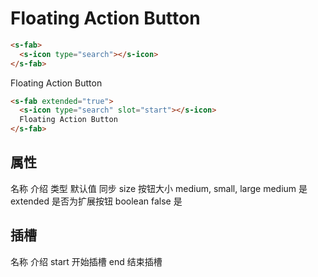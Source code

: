 # Floating Action Button

<section>
  <s-fab>
    <s-icon type="search"></s-icon>
  </s-fab>
</section>

```html
<s-fab>
  <s-icon type="search"></s-icon>
</s-fab>
```

<section>
  <s-fab extended="true">
    <s-icon type="search" slot="start"></s-icon>
    Floating Action Button
  </s-fab>
</section>

```html
<s-fab extended="true">
  <s-icon type="search" slot="start"></s-icon>
  Floating Action Button
</s-fab>
```

## 属性
<s-table>
  <s-thead>
    <s-tr>
      <s-th>名称</s-th>
      <s-th>介绍</s-th>
      <s-th class="min-content">类型</s-th>
      <s-th class="min-content">默认值</s-th>
      <s-th class="min-content">同步</s-th>
    </s-tr>
  </s-thead>
  <s-tbody>
    <s-tr>
      <s-td>size</s-td>
      <s-td>按钮大小</s-td>
      <s-td>medium, small, large</s-td>
      <s-td>medium</s-td>
      <s-td>是</s-td>
    </s-tr>
    <s-tr>
      <s-td>extended</s-td>
      <s-td>是否为扩展按钮</s-td>
      <s-td>boolean</s-td>
      <s-td>false</s-td>
      <s-td>是</s-td>
    </s-tr>
  </s-tbody>
</s-table>

## 插槽
<s-table>
  <s-thead>
    <s-tr>
      <s-th>名称</s-th>
      <s-th>介绍</s-th>
    </s-tr>
  </s-thead>
  <s-tbody>
    <s-tr>
      <s-td>start</s-td>
      <s-td>开始插槽</s-td>
    </s-tr>
    <s-tr>
      <s-td>end</s-td>
      <s-td>结束插槽</s-td>
    </s-tr>
  </s-tbody>
</s-table>